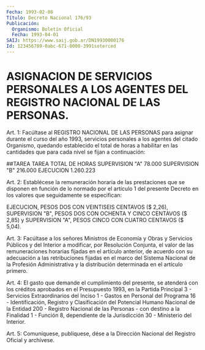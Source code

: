 ```yaml
---
Fecha: 1993-02-08
Título: Decreto Nacional 176/93
Publicación:
  Organismo: Boletín Oficial
  Fecha: 1993-04-01
SAIJ: https://www.saij.gob.ar/DN19930000176
Id: 123456789-0abc-671-0000-3991soterced
---
```

# ASIGNACION  DE  SERVICIOS  PERSONALES  A  LOS  AGENTES DEL REGISTRO NACIONAL DE LAS PERSONAS.

<a id="1"></a>
Art.  1:  Facúltase  al REGISTRO NACIONAL DE LAS PERSONAS para asignar durante el curso del  año  1993, servicios personales a los agentes  del citado Organismo, quedando  establecido  el  total  de horas a habilitar  en las cantidades que para cada nivel se fijan a continuación:

##TAREA TAREA                    TOTAL DE HORAS SUPERVISION "A"              78.000 SUPERVISION "B"             216.000 EJECUCION                   1.260.223

<a id="2"></a>
Art. 2: Establécese la remuneración horaria de las prestaciones que  se  disponen  en  función  de lo normado por el artículo 1 del presente Decreto en los valores que  seguidamente  se  especifican:

EJECUCION,  PESOS DOS CON VEINTISEIS CENTAVOS ($ 2,26), SUPERVISION "B", PESOS DOS  CON OCHENTA Y CINCO CENTAVOS ($ 2,85) y SUPERVISION "A", PESOS CINCO CON CUATRO CENTAVOS ($ 5,04).

<a id="3"></a>
Art. 3: Facúltase a los señores Ministros de Economía y Obras y Servicios  Públicos  y  del  Interior  a  modificar, por Resolución Conjunta,  el valor de las remuneraciones horarias  fijadas  en  el artículo anterior, de acuerdo con su adecuación a las retribuciones  fijadas  en  el  marco  del  Sistema  Nacional de la Profesión  Administrativa  y  la  distribución  determinada  en  el artículo primero.

<a id="4"></a>
Art.  4: El gasto que demande el cumplimiento del presente, se atenderá con  los  créditos aprobados en el Presupuesto 1993, en la Partida Principal 3  -  Servicios  Extraordinarios  del  Inciso 1 - Gastos  en  Personal  del Programa 16 - Identificación, Registro  y Clasificación del Potencial  Humano  Nacional  de  la Entidad 200 - Registro Nacional de las Personas - con destino a la  Finalidad 1 - Función  8,  dependiente  de  la  Jurisdicción 30 - Ministerio  del Interior.

<a id="5"></a>
Art.  5: Comuníquese, publíquese, dése a la Dirección Nacional del Registro Oficial y archívese.